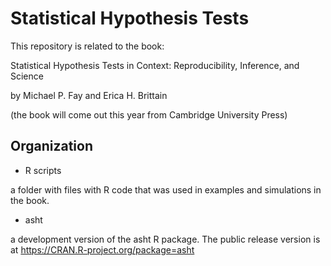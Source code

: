 # Statistical Hypothesis Tests

This repository is related to the book:

Statistical Hypothesis Tests in Context: Reproducibility, Inference, and Science

by Michael P. Fay and Erica H. Brittain

(the book will come out this year from Cambridge University Press)

## Organization

  * R scripts

a folder with files with R code that was used in examples and simulations in the book.

  * asht 

a development version of the asht R package. The public release version is at https://CRAN.R-project.org/package=asht 

